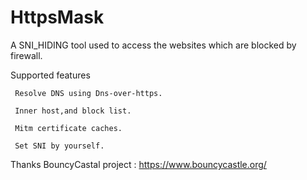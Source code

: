 # HttpsMask
A SNI_HIDING tool used to access the websites which are blocked by firewall.

Supported features

     Resolve DNS using Dns-over-https.

     Inner host,and block list.

     Mitm certificate caches.

     Set SNI by yourself.


Thanks BouncyCastal project : https://www.bouncycastle.org/ 
